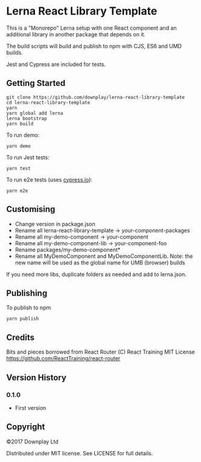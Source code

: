 # Lerna React Library Template

This is a "Monorepo" Lerna setup with one React component and an additional library in another package that depends on it.

The build scripts will build and publish to npm with CJS, ES6 and UMD builds.

Jest and Cypress are included for tests.

## Getting Started

```
git clone https://github.com/downplay/lerna-react-library-template
cd lerna-react-library-template
yarn
yarn global add lerna
lerna bootstrap
yarn build
```

To run demo:

```
yarn demo
```

To run Jest tests:

```
yarn test
```

To run e2e tests (uses [cypress.io](https://cypress.io)):

```
yarn e2e
```

## Customising

* Change version in package.json
* Rename all lerna-react-library-template -> your-component-packages
* Rename all my-demo-component -> your-component
* Rename all my-demo-component-lib -> your-component-foo
* Rename packages/my-demo-component\*
* Rename all MyDemoComponent and MyDemoComponentLib. Note: the new name will be used as the global name for UMB (browser) builds

If you need more libs, duplicate folders as needed and add to lerna.json.

## Publishing

To publish to npm

```
yarn publish
```

## Credits

Bits and pieces borrowed from React Router (C) React Training MIT License
https://github.com/ReactTraining/react-router

## Version History

### 0.1.0

* First version

## Copyright

&copy;2017 Downplay Ltd

Distributed under MIT license. See LICENSE for full details.

```

```
